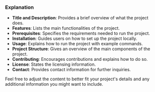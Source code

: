 ### Explanation

- **Title and Description**: Provides a brief overview of what the project does.
- **Features**: Lists the main functionalities of the project.
- **Prerequisites**: Specifies the requirements needed to run the project.
- **Installation**: Guides users on how to set up the project locally.
- **Usage**: Explains how to run the project with example commands.
- **Project Structure**: Gives an overview of the main components of the project.
- **Contributing**: Encourages contributions and explains how to do so.
- **License**: States the licensing information.
- **Contact**: Provides contact information for further inquiries.

Feel free to adjust the content to better fit your project's details and any additional information you might want to include.
